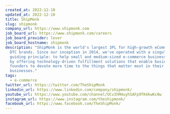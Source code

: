 ```yaml
---
created_at: 2022-12-10
updated_at: 2022-12-10
title: ShipMonk
slug: shipmonk
company_url: https://www.shipmonk.com
job_board_url: https://www.shipmonk.com/careers
job_board_provider: lever
job_board_hostname: shipmonk
description: "ShipMonk is the world's largest 3PL for high-growth eCommerce and
  DTC brands. Since our inception in 2014, we've operated with a singular
  guiding principle: to help small and medium-sized e-commerce businesses scale
  by offering technology-driven fulfillment solutions that enable business
  founders to devote more time to the things that matter most in their
  businesses."
tags:
  - e-commerce
twitter_url: https://twitter.com/TheShipMonk
linkedin_url: https://www.linkedin.com/company/shipmonk/
youtube_url: https://www.youtube.com/channel/UCvIhM4uyhSAFp9TK4kwKc0w
instagram_url: https://www.instagram.com/theshipmonk/
facebook_url: https://www.facebook.com/TheShipMonk/
---
```

